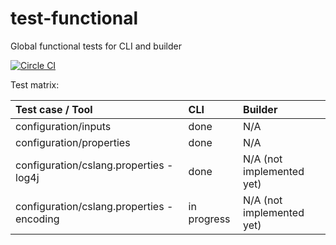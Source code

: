 # test-functional
Global functional tests for CLI and builder

[![Circle CI](https://circleci.com/gh/CloudSlang/test-functional/tree/master.svg?style=svg)](https://circleci.com/gh/CloudSlang/test-functional/tree/master)

Test matrix:

| Test case / Tool | CLI | Builder |
|:-------------|:-------------|:-----|
| configuration/inputs | done | N/A |
| configuration/properties | done | N/A |
| configuration/cslang.properties - log4j | done | N/A (not implemented yet) |
| configuration/cslang.properties - encoding | in progress | N/A (not implemented yet) |
